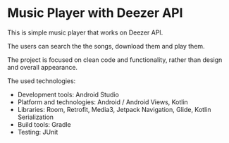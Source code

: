 # Music Player with Deezer API

This is simple music player that works on Deezer API.

The users can search the the songs, download them and play them.

The project is focused on clean code and functionality, rather than design and overall appearance.

The used technologies:
- Development tools: Android Studio
- Platform and technologies: Android / Android Views, Kotlin
- Libraries: Room, Retrofit, Media3, Jetpack Navigation, Glide, Kotlin Serialization
- Build tools: Gradle
- Testing: JUnit